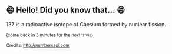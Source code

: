 ## :smile: Hello! Did you know that... :smile:
137 is a radioactive isotope of Caesium formed by nuclear fission.

<sup>(come back in 5 minutes for the next trivia)</sup>


<sup>Credits: http://numbersapi.com</sup>
